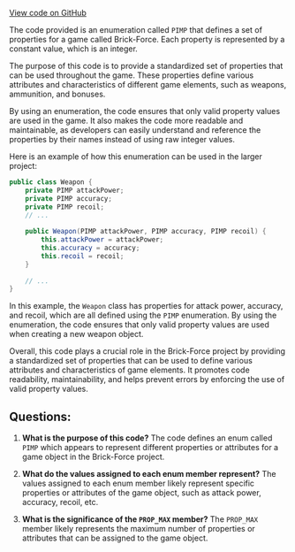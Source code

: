 [View code on GitHub](https://github.com/TieHaxJan/Brick-Force/Assembly-CSharp\PIMP.cs)

The code provided is an enumeration called `PIMP` that defines a set of properties for a game called Brick-Force. Each property is represented by a constant value, which is an integer. 

The purpose of this code is to provide a standardized set of properties that can be used throughout the game. These properties define various attributes and characteristics of different game elements, such as weapons, ammunition, and bonuses. 

By using an enumeration, the code ensures that only valid property values are used in the game. It also makes the code more readable and maintainable, as developers can easily understand and reference the properties by their names instead of using raw integer values.

Here is an example of how this enumeration can be used in the larger project:

```java
public class Weapon {
    private PIMP attackPower;
    private PIMP accuracy;
    private PIMP recoil;
    // ...
    
    public Weapon(PIMP attackPower, PIMP accuracy, PIMP recoil) {
        this.attackPower = attackPower;
        this.accuracy = accuracy;
        this.recoil = recoil;
    }
    
    // ...
}
```

In this example, the `Weapon` class has properties for attack power, accuracy, and recoil, which are all defined using the `PIMP` enumeration. By using the enumeration, the code ensures that only valid property values are used when creating a new weapon object.

Overall, this code plays a crucial role in the Brick-Force project by providing a standardized set of properties that can be used to define various attributes and characteristics of game elements. It promotes code readability, maintainability, and helps prevent errors by enforcing the use of valid property values.
## Questions: 
 1. **What is the purpose of this code?**
The code defines an enum called `PIMP` which appears to represent different properties or attributes for a game object in the Brick-Force project.

2. **What do the values assigned to each enum member represent?**
The values assigned to each enum member likely represent specific properties or attributes of the game object, such as attack power, accuracy, recoil, etc.

3. **What is the significance of the `PROP_MAX` member?**
The `PROP_MAX` member likely represents the maximum number of properties or attributes that can be assigned to the game object.